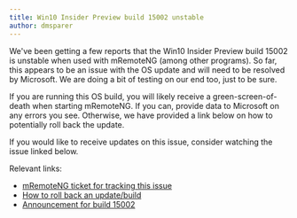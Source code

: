 ```yaml
---
title: Win10 Insider Preview build 15002 unstable
author: dmsparer
---
```


We've been getting a few reports that the Win10 Insider Preview build 15002 is unstable when used with mRemoteNG (among other programs). So far, this appears to be an issue with the OS update and will need to be resolved by Microsoft. We are doing a bit of testing on our end too, just to be sure.

<!-- more -->

If you are running this OS build, you will likely receive a green-screen-of-death when starting mRemoteNG. If you can, provide data to Microsoft on any errors you see. Otherwise, we have provided a link below on how to potentially roll back the update.

If you would like to receive updates on this issue, consider watching the issue linked below.

Relevant links:

- [mRemoteNG ticket for tracking this issue](https://github.com/mRemoteNG/mRemoteNG/issues/337)
- [How to roll back an update/build](http://www.howtogeek.com/235474/how-to-roll-back-builds-and-uninstall-updates-on-windows-10/)
- [Announcement for build 15002](https://blogs.windows.com/windowsexperience/2017/01/09/announcing-windows-10-insider-preview-build-15002-pc/#atCs8UReDLTCjJ3f.97)
